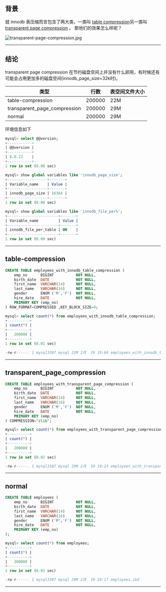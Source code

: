 
## 背景

就 innodb 表压缩而言包含了两大类，一类叫 [table compression](https://dev.mysql.com/doc/refman/8.0/en/innodb-compression-usage.html)另一类叫 [transparent page compression](https://dev.mysql.com/doc/refman/8.0/en/innodb-page-compression.html) 。 那他们的效果怎么样呢？

![transparent-page-compression.jpg](static/2021-01/transparent-page-compression.jpg)

---

## 结论

transparent page compression 在节约磁盘空间上并没有什么卵用，有时候还有可能会占用更加多的磁盘空间(innodb_page_size=32k时)。

|**类型**|**行数**|**表空间文件大小**|
|-------|--------|----------------|
|table-compression | 200000 | 22M|
|transparent_page_compression| 200000 | 29M|
|normal | 200000 | 29M|

环境信息如下

```sql
mysql> select @@version;
+-----------+
| @@version |
+-----------+
| 8.0.23    |
+-----------+
1 row in set (0.00 sec)

mysql> show global variables like 'innodb_page_size';
+------------------+-------+
| Variable_name    | Value |
+------------------+-------+
| innodb_page_size | 16384 |
+------------------+-------+
1 row in set (0.00 sec)

mysql> show global variables like 'innodb_file_per%';
+-----------------------+-------+
| Variable_name         | Value |
+-----------------------+-------+
| innodb_file_per_table | ON    |
+-----------------------+-------+
1 row in set (0.00 sec)
```

---


## table-compression
```sql
CREATE TABLE employees_with_innodb_table_compression (
    emp_no      BIGINT          NOT NULL,
    birth_date  DATE            NOT NULL,
    first_name  VARCHAR(14)     NOT NULL,
    last_name   VARCHAR(16)     NOT NULL,
    gender      ENUM ('M','F')  NOT NULL,
    hire_date   DATE            NOT NULL,
    PRIMARY KEY (emp_no)
) ROW_FORMAT=COMPRESSED ,KEY_BLOCK_SIZE=8;

mysql> select count(*) from employees_with_innodb_table_compression;
+----------+
| count(*) |
+----------+
|   200000 |
+----------+
1 row in set (0.01 sec)

-rw-r-----. 1 mysql3307 mysql 22M 2月  19 19:04 employees_with_innodb_table_compression.ibd

```

---

## transparent_page_compression
```sql
CREATE TABLE employees_with_transparent_page_compression (
    emp_no      BIGINT          NOT NULL,
    birth_date  DATE            NOT NULL,
    first_name  VARCHAR(14)     NOT NULL,
    last_name   VARCHAR(16)     NOT NULL,
    gender      ENUM ('M','F')  NOT NULL,
    hire_date   DATE            NOT NULL,
    PRIMARY KEY (emp_no)
) COMPRESSION="zlib";

mysql> select count(*) from employees_with_transparent_page_compression;
+----------+
| count(*) |
+----------+
|   200000 |
+----------+
1 row in set (0.02 sec)

-rw-r-----. 1 mysql3307 mysql 29M 2月  19 19:23 employees_with_transparent_page_compression.ibd

```
---


## normal
```sql
CREATE TABLE employees (
    emp_no      BIGINT          NOT NULL,
    birth_date  DATE            NOT NULL,
    first_name  VARCHAR(14)     NOT NULL,
    last_name   VARCHAR(16)     NOT NULL,
    gender      ENUM ('M','F')  NOT NULL,
    hire_date   DATE            NOT NULL,
    PRIMARY KEY (emp_no)
);

mysql> select count(*) from employees;
+----------+
| count(*) |
+----------+
|   200000 |
+----------+
1 row in set (0.01 sec)

-rw-r-----. 1 mysql3307 mysql 29M 2月  19 19:17 employees.ibd
```

---